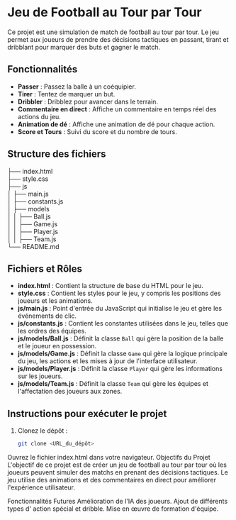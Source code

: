 # Jeu de Football au Tour par Tour

Ce projet est une simulation de match de football au tour par tour. Le jeu permet aux joueurs de prendre des décisions tactiques en passant, tirant et dribblant pour marquer des buts et gagner le match.

## Fonctionnalités

- **Passer** : Passez la balle à un coéquipier.
- **Tirer** : Tentez de marquer un but.
- **Dribbler** : Dribblez pour avancer dans le terrain.
- **Commentaire en direct** : Affiche un commentaire en temps réel des actions du jeu.
- **Animation de dé** : Affiche une animation de dé pour chaque action.
- **Score et Tours** : Suivi du score et du nombre de tours.

## Structure des fichiers

├── index.html <br/>
├── style.css <br/>
├── js <br/>
│ ├── main.js <br/>
│ ├── constants.js  <br/>
│ ├── models <br/>
│ │ ├── Ball.js <br/>
│ │ ├── Game.js <br/>
│ │ ├── Player.js <br/>
│ │ ├── Team.js <br/>
└── README.md <br/>


## Fichiers et Rôles

- **index.html** : Contient la structure de base du HTML pour le jeu.
- **style.css** : Contient les styles pour le jeu, y compris les positions des joueurs et les animations.
- **js/main.js** : Point d'entrée du JavaScript qui initialise le jeu et gère les événements de clic.
- **js/constants.js** : Contient les constantes utilisées dans le jeu, telles que les ordres des équipes.
- **js/models/Ball.js** : Définit la classe `Ball` qui gère la position de la balle et le joueur en possession.
- **js/models/Game.js** : Définit la classe `Game` qui gère la logique principale du jeu, les actions et les mises à jour de l'interface utilisateur.
- **js/models/Player.js** : Définit la classe `Player` qui gère les informations sur les joueurs.
- **js/models/Team.js** : Définit la classe `Team` qui gère les équipes et l'affectation des joueurs aux zones.

## Instructions pour exécuter le projet

1. Clonez le dépôt :
   ```sh
   git clone <URL_du_dépôt>
Ouvrez le fichier index.html dans votre navigateur.
Objectifs du Projet
L'objectif de ce projet est de créer un jeu de football au tour par tour où les joueurs peuvent simuler des matchs en prenant des décisions tactiques. Le jeu utilise des animations et des commentaires en direct pour améliorer l'expérience utilisateur.

Fonctionnalités Futures
Amélioration de l'IA des joueurs.
Ajout de différents types d' action spécial et dribble.
Mise en œuvre de formation d'équipe.